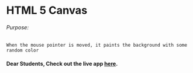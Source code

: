 # HTML 5 Canvas

###### Purpose:
    When the mouse pointer is moved, it paints the background with some random color

#### Dear Students, Check out the live app [here]().
